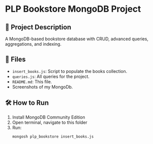 # PLP Bookstore MongoDB Project

## 📘 Project Description
A MongoDB-based bookstore database with CRUD, advanced queries, aggregations, and indexing.

## 📂 Files
- `insert_books.js`: Script to populate the books collection.
- `queries.js`: All queries for the project.
- `README.md`: This file.
- Screenshots of my MongoDb.

## 🛠 How to Run

1. Install MongoDB Community Edition
2. Open terminal, navigate to this folder
3. Run:
   ```bash
   mongosh plp_bookstore insert_books.js
